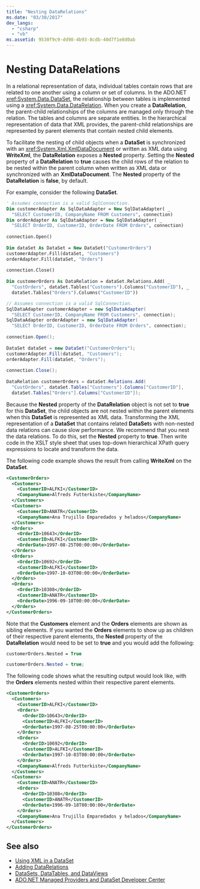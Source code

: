 ```yaml
---
title: "Nesting DataRelations"
ms.date: "03/30/2017"
dev_langs: 
  - "csharp"
  - "vb"
ms.assetid: 9530f9c9-dd98-4b93-8cdb-40d7f1e8d0ab
---
```

# Nesting DataRelations
In a relational representation of data, individual tables contain rows that are related to one another using a column or set of columns. In the ADO.NET <xref:System.Data.DataSet>, the relationship between tables is implemented using a <xref:System.Data.DataRelation>. When you create a **DataRelation**, the parent-child relationships of the columns are managed only through the relation. The tables and columns are separate entities. In the hierarchical representation of data that XML provides, the parent-child relationships are represented by parent elements that contain nested child elements.  
  
 To facilitate the nesting of child objects when a **DataSet** is synchronized with an <xref:System.Xml.XmlDataDocument> or written as XML data using **WriteXml**, the **DataRelation** exposes a **Nested** property. Setting the **Nested** property of a **DataRelation** to **true** causes the child rows of the relation to be nested within the parent column when written as XML data or synchronized with an **XmlDataDocument**. The **Nested** property of the **DataRelation** is **false**, by default.  
  
 For example, consider the following **DataSet**.  
  
```vb  
' Assumes connection is a valid SqlConnection.  
Dim customerAdapter As SqlDataAdapter = New SqlDataAdapter( _  
  "SELECT CustomerID, CompanyName FROM Customers", connection)  
Dim orderAdapter As SqlDataAdapter = New SqlDataAdapter( _  
  "SELECT OrderID, CustomerID, OrderDate FROM Orders", connection)  
  
connection.Open()  
  
Dim dataSet As DataSet = New DataSet("CustomerOrders")  
customerAdapter.Fill(dataSet, "Customers")  
orderAdapter.Fill(dataSet, "Orders")  
  
connection.Close()  
  
Dim customerOrders As DataRelation = dataSet.Relations.Add( _  
  "CustOrders", dataSet.Tables("Customers").Columns("CustomerID"), _  
  dataSet.Tables("Orders").Columns("CustomerID"))  
```  
  
```csharp  
// Assumes connection is a valid SqlConnection.  
SqlDataAdapter customerAdapter = new SqlDataAdapter(  
  "SELECT CustomerID, CompanyName FROM Customers", connection);  
SqlDataAdapter orderAdapter = new SqlDataAdapter(  
  "SELECT OrderID, CustomerID, OrderDate FROM Orders", connection);  
  
connection.Open();  
  
DataSet dataSet = new DataSet("CustomerOrders");  
customerAdapter.Fill(dataSet, "Customers");  
orderAdapter.Fill(dataSet, "Orders");  
  
connection.Close();  
  
DataRelation customerOrders = dataSet.Relations.Add(  
  "CustOrders", dataSet.Tables["Customers"].Columns["CustomerID"],  
  dataSet.Tables["Orders"].Columns["CustomerID"]);  
```  
  
 Because the **Nested** property of the **DataRelation** object is not set to **true** for this **DataSet**, the child objects are not nested within the parent elements when this **DataSet** is represented as XML data. Transforming the XML representation of a **DataSet** that contains related **DataSet**s with non-nested data relations can cause slow performance. We recommend that you nest the data relations. To do this, set the **Nested** property to **true**. Then write code in the XSLT style sheet that uses top-down hierarchical XPath query expressions to locate and transform the data.  
  
 The following code example shows the result from calling **WriteXml** on the **DataSet**.  
  
```xml  
<CustomerOrders>  
  <Customers>  
    <CustomerID>ALFKI</CustomerID>  
    <CompanyName>Alfreds Futterkiste</CompanyName>  
  </Customers>  
  <Customers>  
    <CustomerID>ANATR</CustomerID>  
    <CompanyName>Ana Trujillo Emparedados y helados</CompanyName>  
  </Customers>  
  <Orders>  
    <OrderID>10643</OrderID>  
    <CustomerID>ALFKI</CustomerID>  
    <OrderDate>1997-08-25T00:00:00</OrderDate>  
  </Orders>  
  <Orders>  
    <OrderID>10692</OrderID>  
    <CustomerID>ALFKI</CustomerID>  
    <OrderDate>1997-10-03T00:00:00</OrderDate>  
  </Orders>  
  <Orders>  
    <OrderID>10308</OrderID>  
    <CustomerID>ANATR</CustomerID>  
    <OrderDate>1996-09-18T00:00:00</OrderDate>  
  </Orders>  
</CustomerOrders>  
```  
  
 Note that the **Customers** element and the **Orders** elements are shown as sibling elements. If you wanted the **Orders** elements to show up as children of their respective parent elements, the **Nested** property of the **DataRelation** would need to be set to **true** and you would add the following:  
  
```vb  
customerOrders.Nested = True  
```  
  
```csharp  
customerOrders.Nested = true;  
```  
  
 The following code shows what the resulting output would look like, with the **Orders** elements nested within their respective parent elements.  
  
```xml  
<CustomerOrders>  
  <Customers>  
    <CustomerID>ALFKI</CustomerID>  
    <Orders>  
      <OrderID>10643</OrderID>  
      <CustomerID>ALFKI</CustomerID>  
      <OrderDate>1997-08-25T00:00:00</OrderDate>  
    </Orders>  
    <Orders>  
      <OrderID>10692</OrderID>  
      <CustomerID>ALFKI</CustomerID>  
      <OrderDate>1997-10-03T00:00:00</OrderDate>  
    </Orders>  
    <CompanyName>Alfreds Futterkiste</CompanyName>  
  </Customers>  
  <Customers>  
    <CustomerID>ANATR</CustomerID>  
    <Orders>  
      <OrderID>10308</OrderID>  
      <CustomerID>ANATR</CustomerID>  
      <OrderDate>1996-09-18T00:00:00</OrderDate>  
    </Orders>  
    <CompanyName>Ana Trujillo Emparedados y helados</CompanyName>  
  </Customers>  
</CustomerOrders>  
```  
  
## See also
- [Using XML in a DataSet](../../../../../docs/framework/data/adonet/dataset-datatable-dataview/using-xml-in-a-dataset.md)
- [Adding DataRelations](../../../../../docs/framework/data/adonet/dataset-datatable-dataview/adding-datarelations.md)
- [DataSets, DataTables, and DataViews](../../../../../docs/framework/data/adonet/dataset-datatable-dataview/index.md)
- [ADO.NET Managed Providers and DataSet Developer Center](https://go.microsoft.com/fwlink/?LinkId=217917)
